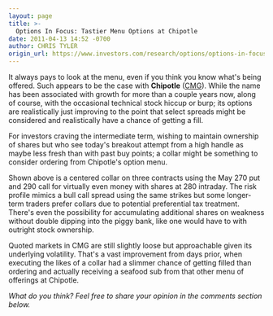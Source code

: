 ```yaml
---
layout: page
title: >-
  Options In Focus: Tastier Menu Options at Chipotle
date: 2011-04-13 14:52 -0700
author: CHRIS TYLER
origin_url: https://www.investors.com/research/options/options-in-focus-tastier-menu-options-at-chipotle/
---
```






It always pays to look at the menu, even if you think you know what's being offered. Such appears to be the case with **Chipotle** ([CMG](https://research.investors.com/quote.aspx?symbol=CMG)). While the name has been associated with growth for more than a couple years now, along of course, with the occasional technical stock hiccup or burp; its options are realistically just improving to the point that select spreads might be considered and realistically have a chance of getting a fill.

  

For investors craving the intermediate term, wishing to maintain ownership of shares but who see today's breakout attempt from a high handle as maybe less fresh than with past buy points; a collar might be something to consider ordering from Chipotle's option menu.

  

  

Shown above is a centered collar on three contracts using the May 270 put and 290 call for virtually even money with shares at 280 intraday. The risk profile mimics a bull call spread using the same strikes but some longer-term traders prefer collars due to potential preferential tax treatment. There's even the possibility for accumulating additional shares on weakness without double dipping into the piggy bank, like one would have to with outright stock ownership. 

  

Quoted markets in CMG are still slightly loose but approachable given its underlying volatility. That's a vast improvement from days prior, when executing the likes of a collar had a slimmer chance of getting filled than ordering and actually receiving a seafood sub from that other menu of offerings at Chipotle.

  

*What do you think? Feel free to share your opinion in the comments section below.*




